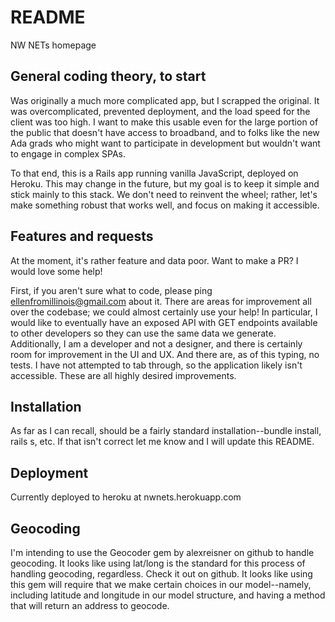 # README

NW NETs homepage

## General coding theory, to start

Was originally a much more complicated app, but I scrapped the original. It was overcomplicated, prevented deployment, and the load speed for the client was too high. I want to make this usable even for the large portion of the public that doesn't have access to broadband, and to folks like the new Ada grads who might want to participate in development but wouldn't want to engage in complex SPAs.

To that end, this is a Rails app running vanilla JavaScript, deployed on Heroku. This may change in the future, but my goal is to keep it simple and stick mainly to this stack. We don't need to reinvent the wheel; rather, let's make something robust that works well, and focus on making it accessible.

## Features and requests

At the moment, it's rather feature and data poor. Want to make a PR? I would love some help!

First, if you aren't sure what to code, please ping ellenfromillinois@gmail.com about it. There are areas for improvement all over the codebase; we could almost certainly use your help! In particular, I would like to eventually have an exposed API with GET endpoints available to other developers so they can use the same data we generate. Additionally, I am a developer and not a designer, and there is certainly room for improvement in the UI and UX. And there are, as of this typing, no tests. I have not attempted to tab through, so the application likely isn't accessible. These are all highly desired improvements.

## Installation

As far as I can recall, should be a fairly standard installation--bundle install, rails s, etc. If that isn't correct let me know and I will update this README.

## Deployment

Currently deployed to heroku at nwnets.herokuapp.com

## Geocoding

I'm intending to use the Geocoder gem by alexreisner on github to handle geocoding. It looks like using lat/long is the standard for this process of handling geocoding, regardless. Check it out on github. It looks like using this gem will require that we make certain choices in our model--namely, including latitude and longitude in our model structure, and having a method that will return an address to geocode.